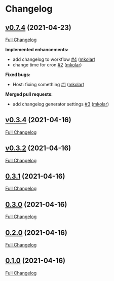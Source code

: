# Changelog

## [v0.7.4](https://github.com/pypeclub/ci-testing/tree/v0.7.4) (2021-04-23)

[Full Changelog](https://github.com/pypeclub/ci-testing/compare/nightly/0.7.3...v0.7.4)

**Implemented enhancements:**

- add changelog to workflow [\#4](https://github.com/pypeclub/ci-testing/pull/4) ([mkolar](https://github.com/mkolar))
- change time for cron [\#2](https://github.com/pypeclub/ci-testing/pull/2) ([mkolar](https://github.com/mkolar))

**Fixed bugs:**

- Host: fixing something [\#1](https://github.com/pypeclub/ci-testing/pull/1) ([mkolar](https://github.com/mkolar))

**Merged pull requests:**

- add changelog generator settings [\#3](https://github.com/pypeclub/ci-testing/pull/3) ([mkolar](https://github.com/mkolar))

## [v0.3.4](https://github.com/pypeclub/ci-testing/tree/v0.3.4) (2021-04-16)

[Full Changelog](https://github.com/pypeclub/ci-testing/compare/nightly/0.3.3...v0.3.4)

## [v0.3.2](https://github.com/pypeclub/ci-testing/tree/v0.3.2) (2021-04-16)

[Full Changelog](https://github.com/pypeclub/ci-testing/compare/0.3.1...v0.3.2)

## [0.3.1](https://github.com/pypeclub/ci-testing/tree/0.3.1) (2021-04-16)

[Full Changelog](https://github.com/pypeclub/ci-testing/compare/0.3.0...0.3.1)

## [0.3.0](https://github.com/pypeclub/ci-testing/tree/0.3.0) (2021-04-16)

[Full Changelog](https://github.com/pypeclub/ci-testing/compare/0.2.0...0.3.0)

## [0.2.0](https://github.com/pypeclub/ci-testing/tree/0.2.0) (2021-04-16)

[Full Changelog](https://github.com/pypeclub/ci-testing/compare/0.1.0...0.2.0)

## [0.1.0](https://github.com/pypeclub/ci-testing/tree/0.1.0) (2021-04-16)

[Full Changelog](https://github.com/pypeclub/ci-testing/compare/042dc39a42c8722fb650123aafef30247b63ffcc...0.1.0)